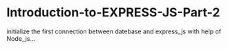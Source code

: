 # Introduction-to-EXPRESS-JS-Part-2

initialize the first connection between datebase and express_js with help of Node_js...

